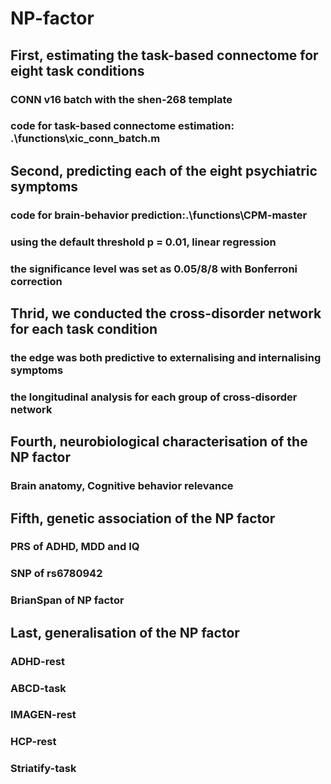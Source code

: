 # NP-factor
## First, estimating the task-based connectome for eight task conditions 
### CONN v16 batch with the shen-268 template
### code for task-based connectome estimation: .\functions\xic_conn_batch.m

## Second, predicting each of the eight psychiatric symptoms
### code for brain-behavior prediction:.\functions\CPM-master
### using the default threshold p = 0.01, linear regression 
### the significance level was set as 0.05/8/8 with Bonferroni correction

## Thrid, we conducted the cross-disorder network for each task condition 
### the edge was both predictive to externalising and internalising symptoms
### the longitudinal analysis for each group of cross-disorder network

## Fourth, neurobiological characterisation of the NP factor 
### Brain anatomy, Cognitive behavior relevance

## Fifth, genetic association of the NP factor
### PRS of ADHD, MDD and IQ
### SNP of rs6780942
### BrianSpan of NP factor 

## Last, generalisation of the NP factor
### ADHD-rest
### ABCD-task
### IMAGEN-rest
### HCP-rest
### Striatify-task

